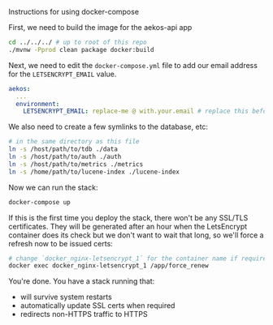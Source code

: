 Instructions for using docker-compose

First, we need to build the image for the aekos-api app
```bash
cd ../../../ # up to root of this repo
./mvnw -Pprod clean package docker:build
```

Next, we need to edit the `docker-compose.yml` file to add our email address for the `LETSENCRYPT_EMAIL` value.
```yml
aekos:
  ...
  environment:
    LETSENCRYPT_EMAIL: replace-me @ with.your.email # replace this before running, and don't commit
```

We also need to create a few symlinks to the database, etc:
```bash
# in the same directory as this file
ln -s /host/path/to/tdb ./data
ln -s /host/path/to/auth ./auth
ln -s /host/path/to/metrics ./metrics
ln -s /home/path/to/lucene-index ./lucene-index
```

Now we can run the stack:
```bash
docker-compose up
```

If this is the first time you deploy the stack, there won't be any SSL/TLS certificates. They will be generated after an hour when the LetsEncrypt container does its check but we don't want to wait that long, so we'll force a refresh now to be issued certs:
```bash
# change `docker_nginx-letsencrypt_1` for the container name if required
docker exec docker_nginx-letsencrypt_1 /app/force_renew
```

You're done. You have a stack running that:
 - will survive system restarts
 - automatically update SSL certs when required
 - redirects non-HTTPS traffic to HTTPS
